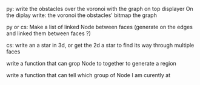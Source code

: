 py:
write the obstacles over the voronoi with the graph on top displayer
On the diplay write:
the voronoi
the obstacles' bitmap
the graph


py or cs:
Make a list of linked Node between faces (generate on the edges and linked them between faces ?)

cs:
write an a star in 3d, or get the 2d a star to find its way through multiple faces

write a function that can grop Node to together to generate a region

write a function that can tell which group of Node I am curently at